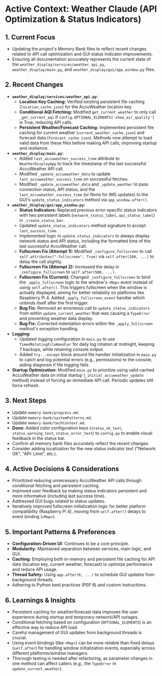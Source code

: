 # Active Context: Weather Claude (API Optimization & Status Indicators)

## 1. Current Focus

- Updating the project's Memory Bank files to reflect recent changes related to API call optimization and GUI status indicator improvements.
- Ensuring all documentation accurately represents the current state of the `weather_display/services/weather_api.py`, `weather_display/main.py`, and `weather_display/gui/app_window.py` files.

## 2. Recent Changes

- **`weather_display/services/weather_api.py`:**
    - **Location Key Caching:** Verified existing persistent file caching (`location_cache.json`) for the AccuWeather location key.
    - **Conditional AQI Fetching:** Modified `get_current_weather` to only call `_get_current_aqi` if `config.OPTIONAL_ELEMENTS['show_air_quality']` is True, reducing API calls.
    - **Persistent Weather/Forecast Caching:** Implemented persistent file caching for current weather (`current_weather_cache.json`) and forecast data (`forecast_cache.json`). Methods now attempt to load valid data from these files before making API calls, improving startup and resilience.
- **`weather_display/main.py`:**
    - Added `last_accuweather_success_time` attribute to `WeatherDisplayApp` to track the timestamp of the last successful AccuWeather API call.
    - Modified `_update_accuweather_data` to update `last_accuweather_success_time` on successful fetches.
    - Modified `_update_accuweather_data` and `_update_weather` to pass connection status, API status, and the `last_accuweather_success_time` (or None for IMS updates) to the GUI's `update_status_indicators` method via `app_window.after()`.
- **`weather_display/gui/app_window.py`:**
    - **Status Indicators:** Replaced previous error-specific status indicators with two persistent labels (`network_status_label`, `api_status_label`) in `_create_status_bar`.
    - Updated `update_status_indicators` method signature to accept `last_success_time`.
    - Implemented logic in `update_status_indicators` to always display network status and API status, including the formatted time of the last successful AccuWeather call.
    - **Fullscreen Fix (Attempt 1):** Modified `_configure_fullscreen` to call `self.attributes("-fullscreen", True)` via `self.after(100, ...)` to delay the call slightly.
    - **Fullscreen Fix (Attempt 2):** Increased the delay in `_configure_fullscreen` to `self.after(500, ...)`.
    - **Fullscreen Fix (Current):** Changed `_configure_fullscreen` to bind the `_apply_fullscreen` logic to the window's `<Map>` event instead of using `self.after()`. This triggers fullscreen when the window is actually displayed, aiming for better reliability on platforms like Raspberry Pi 4. Added `_apply_fullscreen_event` handler which unbinds itself after the first trigger.
    - **Bug Fix:** Removed an erroneous call to `update_status_indicators` from within `update_current_weather` that was causing a `TypeError` and preventing weather data display.
    - **Bug Fix:** Corrected indentation errors within the `_apply_fullscreen` method's exception handling.
- **Logging:**
    - Updated logging configuration in `main.py` to use `TimedRotatingFileHandler` for daily log rotation at midnight, keeping 7 backups, while retaining console output.
    - Added `try...except` block around file handler initialization in `main.py` to catch and log potential errors (e.g., permissions) to the console, aiding diagnosis if file logging fails.
- **Startup Optimization:** Modified `main.py` to prioritize using valid cached AccuWeather data on initial startup (`_initial_accuweather_update` method) instead of forcing an immediate API call. Periodic updates still force refresh.

## 3. Next Steps

- Update `memory-bank/progress.md`.
- Update `memory-bank/systemPatterns.md`.
- Update `memory-bank/techContext.md`.
- **Done:** Added color configuration keys (`status_ok_text`, `status_warning_text`, `status_error_text`) to `config.py` to enable visual feedback in the status bar.
- Confirm all memory bank files accurately reflect the recent changes.
- Consider adding localization for the new status indicator text ("Network: OK", "API: Limit", etc.).

## 4. Active Decisions & Considerations

- Prioritized reducing unnecessary AccuWeather API calls through conditional fetching and persistent caching.
- Improved user feedback by making status indicators persistent and more informative (including last success time).
- Addressed GUI bugs related to status updates.
- Iteratively improved fullscreen initialization logic for better platform compatibility (Raspberry Pi 4), moving from `self.after()` delays to event binding (`<Map>`).

## 5. Important Patterns & Preferences

- **Configuration-Driven UI:** Continues to be a core principle.
- **Modularity:** Maintained separation between services, main logic, and GUI.
- **Caching:** Employing both in-memory and persistent file caching for API data (location key, current weather, forecast) to optimize performance and reduce API usage.
- **Thread Safety:** Using `app.after(0, ...)` to schedule GUI updates from background threads.
- Adhering to Python best practices (PEP 8) and custom instructions.

## 6. Learnings & Insights

- Persistent caching for weather/forecast data improves the user experience during startup and temporary network/API outages.
- Conditional fetching based on configuration (`OPTIONAL_ELEMENTS`) is an effective way to reduce API load.
- Careful management of GUI updates from background threads is crucial.
- Using event bindings (like `<Map>`) can be more reliable than fixed delays (`self.after`) for handling window initialization events, especially across different platforms/window managers.
- Thorough testing is needed after refactoring, as parameter changes in one method can affect callers (e.g., the `TypeError` in `update_current_weather`).
